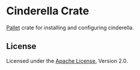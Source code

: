 # Cinderella Crate

[Pallet](http://palletops.com) crate for installing and configuring cinderella.

## License

Licensed under the
[Apache License](http://www.apache.org/licenses/LICENSE-2.0.html), Version 2.0.
